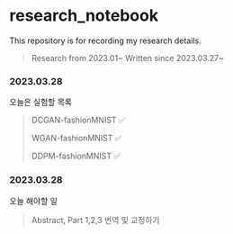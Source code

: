 # research_notebook

This repository is for recording my research details. 

> Research from 2023.01~
> Written since 2023.03.27~

### 2023.03.28
오늘은 
실험할 목록

> DCGAN-fashionMNIST ✅
>
> WGAN-fashionMNIST ✅
>
> DDPM-fashionMNIST ✅



### 2023.03.28

오늘 해야할 일
> Abstract, Part 1,2,3 번역 및 교정하기
> 
> 
